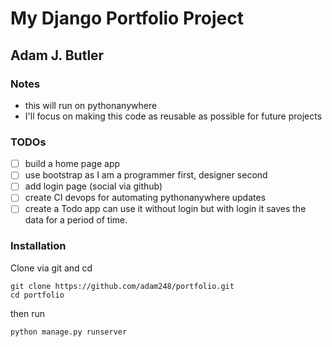 # My Django Portfolio Project

## Adam J. Butler

### Notes

- this will run on pythonanywhere
- I'll focus on making this code as reusable as possible for future projects

### TODOs

- [ ] build a home page app
- [ ] use bootstrap as I am a programmer first, designer second
- [ ] add login page (social via github)
- [ ] create CI devops for automating pythonanywhere updates
- [ ] create a Todo app can use it without login but with login it saves the data for a period of time.

### Installation

Clone via git and cd

```
git clone https://github.com/adam248/portfolio.git
cd portfolio
```

then run

```
python manage.py runserver
```
